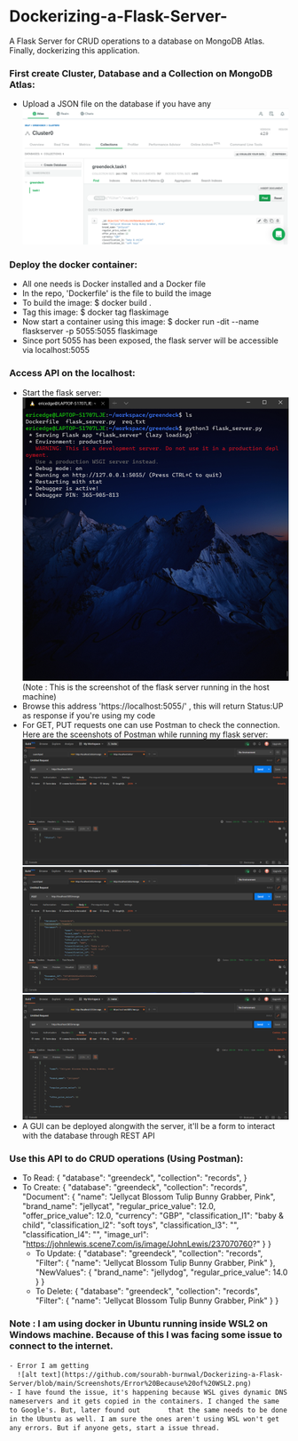 # Dockerizing-a-Flask-Server-
A Flask Server for CRUD operations to a database on MongoDB Atlas. Finally, dockerizing this application.

### First create Cluster, Database and a Collection on MongoDB Atlas:
  - Upload a JSON file on the database if you have any
    ![alt text](https://github.com/sourabh-burnwal/Dockerizing-a-Flask-Server/blob/main/Screenshots/Mongo%20db%20atlas.png)
    
### Deploy the docker container:
  - All one needs is Docker installed and a Docker file
  - In the repo, 'Dockerfile' is the file to build the image
  - To build the image:
    $ docker build .
  - Tag this image:
    $ docker tag <imageID> flaskimage
  - Now start a container using this image:
    $ docker run -dit --name flaskserver -p 5055:5055 flaskimage
  - Since port 5055 has been exposed, the flask server will be accessible via localhost:5055
  
### Access API on the localhost:
  - Start the flask server:
    ![alt text](https://github.com/sourabh-burnwal/Dockerizing-a-Flask-Server/blob/main/Screenshots/Flask%20in%20the%20host%20machine.png)
    (Note : This is the screenshot of the flask server running in the host machine)
  - Browse this address 'https://localhost:5055/' , this will return Status:UP as response if you're using my code
  - For GET, PUT requests one can use Postman to check the connection. Here are the sceenshots of Postman while running my flask server:
    ![alt text](https://github.com/sourabh-burnwal/Dockerizing-a-Flask-Server/blob/main/Screenshots/Flask%20Server%20Running.png)
    ![alt text](https://github.com/sourabh-burnwal/Dockerizing-a-Flask-Server/blob/main/Screenshots/Create%20Query.png)
    ![alt text](https://github.com/sourabh-burnwal/Dockerizing-a-Flask-Server/blob/main/Screenshots/Get%20Query.png)
  - A GUI can be deployed alongwith the server, it'll be a form to interact with the database through REST API
  
### Use this API to do CRUD operations (Using Postman):
  - To Read:
    {
      "database": "greendeck",
      "collection": "records",
    }
  - To Create:
    {
      "database": "greendeck",
      "collection": "records",
      "Document": {
                    "name": "Jellycat Blossom Tulip Bunny Grabber, Pink",  
                    "brand_name": "jellycat", 
                    "regular_price_value": 12.0, 
                    "offer_price_value": 12.0, 
                    "currency": "GBP", 
                    "classification_l1": "baby & child", 
                    "classification_l2": "soft toys", 
                    "classification_l3": "", 
                    "classification_l4": "", 
                    "image_url": "https://johnlewis.scene7.com/is/image/JohnLewis/237070760?"
                    }
     }
    - To Update:
      {
        "database": "greendeck",
        "collection": "records",
        "Filter": {
                    "name": "Jellycat Blossom Tulip Bunny Grabber, Pink"
                  },
        "NewValues": {
                            "brand_name": "jellydog",
                            "regular_price_value": 14.0
                           }
       }
    - To Delete:
      {
        "database": "greendeck",
        "collection": "records",
        "Filter": {
                    "name": "Jellycat Blossom Tulip Bunny Grabber, Pink"
                  }
       }
  
  ### Note : I am using docker in Ubuntu running inside WSL2 on Windows machine. Because of this I was facing some issue to connect to the internet.
    - Error I am getting
      ![alt text](https://github.com/sourabh-burnwal/Dockerizing-a-Flask-Server/blob/main/Screenshots/Error%20Because%20of%20WSL2.png)
    - I have found the issue, it's happening because WSL gives dynamic DNS nameservers and it gets copied in the containers. I changed the same to Google's. But, later found out       that the same needs to be done in the Ubuntu as well. I am sure the ones aren't using WSL won't get any errors. But if anyone gets, start a issue thread.
    
  
